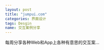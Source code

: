 ```yaml
---
layout: post
title: "jumpui.com"
categories: 界面设计
tags: Desgin
name: 交互案例分享
---
```


每周分享各种Web和App上各种有意思的交互案...
